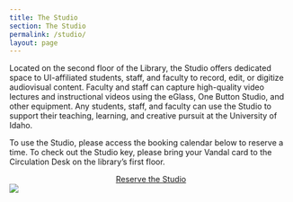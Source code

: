 ```yaml
---
title: The Studio
section: The Studio
permalink: /studio/
layout: page
---
```

<div markdown="1">

Located on the second floor of the Library, the Studio offers dedicated space to UI-affiliated students, staff, and faculty to record, edit, or digitize audiovisual content. Faculty and staff can capture high-quality video lectures and instructional videos using the eGlass, One Button Studio, and other equipment. Any students, staff, and faculty can use the Studio to support their teaching, learning, and creative pursuit at the University of Idaho. 

To use the Studio, please access the booking calendar below to reserve a time. To check out the Studio key, please bring your Vandal card to the Circulation Desk on the library’s first floor.

<center><a class="btn btn-lg btn-clearwater" href="https://libcal.uidaho.edu/booking/AV" role="button">Reserve the Studio</a></center>
<img class="img-fluid my-3" src="{{ '/rooms/studio.jpg' | prepend: site.lib-media }}">

